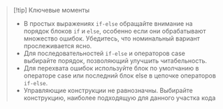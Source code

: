 >[!tip] Ключевые моменты
>* В простых выражениях `if-else` обращайте внимание на порядок блоков `if` и `else`, особенно если они обрабатывают множество ошибок. Убедитесь, что номинальный вариант прослеживается ясно.
>* Для последовательностей `if-else` и операторов case выбирайте порядок, позволяющий улучшить читабельность.
>* Для перехвата ошибок используйте блок по умолчанию в операторе case или последний блок else в цепочке операторов `if-else`.
>* Управляющие конструкции не равнозначны. Выбирайте конструкцию, наиболее подходящую для данного участка кода